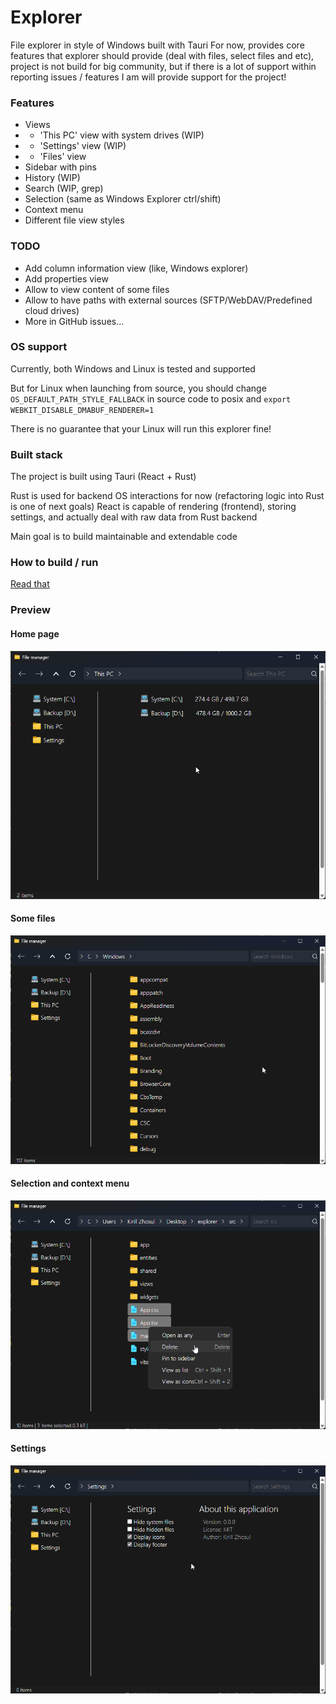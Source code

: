 # Explorer

File explorer in style of Windows built with Tauri
For now, provides core features that explorer should provide (deal with files, select files and etc), project is not build for big community, but if there is a lot of support within reporting issues / features I am will provide support for the project!

### Features

- Views
- - 'This PC' view with system drives (WIP)
- - 'Settings' view (WIP)
- - 'Files' view
- Sidebar with pins
- History (WIP)
- Search (WIP, grep)
- Selection (same as Windows Explorer ctrl/shift)
- Context menu
- Different file view styles

### TODO

- Add column information view (like, Windows explorer)
- Add properties view
- Allow to view content of some files
- Allow to have paths with external sources (SFTP/WebDAV/Predefined cloud drives)
- More in GitHub issues...


### OS support

Currently, both Windows and Linux is tested and supported

But for Linux when launching from source, you should change
`OS_DEFAULT_PATH_STYLE_FALLBACK` in source code to posix
and `export WEBKIT_DISABLE_DMABUF_RENDERER=1`

There is no guarantee that your Linux will run this explorer fine!

### Built stack

The project is built using Tauri (React + Rust)

Rust is used for backend OS interactions for now (refactoring logic into Rust is one of next goals)
React is capable of rendering (frontend), storing settings, and actually deal with raw data from Rust backend

Main goal is to build maintainable and extendable code

### How to build / run

[Read that](docs/readme/HOW_TO_BUILD.md)

### Preview

#### Home page

![](docs/readme/images/home.png)

#### Some files

![](docs/readme/images/files.png)

#### Selection and context menu

![](docs/readme/images/selection.png)

#### Settings

![](docs/readme/images/settings.png)
